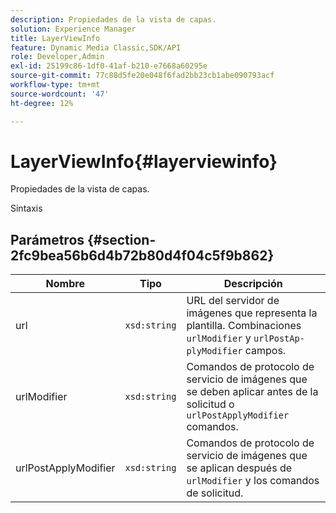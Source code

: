 ```yaml
---
description: Propiedades de la vista de capas.
solution: Experience Manager
title: LayerViewInfo
feature: Dynamic Media Classic,SDK/API
role: Developer,Admin
exl-id: 25199c86-1df0-41af-b210-e7668a60295e
source-git-commit: 77c88d5fe20e048f6fad2bb23cb1abe090793acf
workflow-type: tm+mt
source-wordcount: '47'
ht-degree: 12%

---
```


# LayerViewInfo{#layerviewinfo}

Propiedades de la vista de capas.

Sintaxis

## Parámetros {#section-2fc9bea56b6d4b72b80d4f04c5f9b862}

| Nombre | Tipo | Descripción |
|---|---|---|
| url | `xsd:string` | URL del servidor de imágenes que representa la plantilla. Combinaciones `urlModifier` y `urlPostAp- plyModifier` campos. |
| urlModifier | `xsd:string` | Comandos de protocolo de servicio de imágenes que se deben aplicar antes de la solicitud o `urlPostApplyModifier` comandos. |
| urlPostApplyModifier | `xsd:string` | Comandos de protocolo de servicio de imágenes que se aplican después de `urlModifier` y los comandos de solicitud. |
